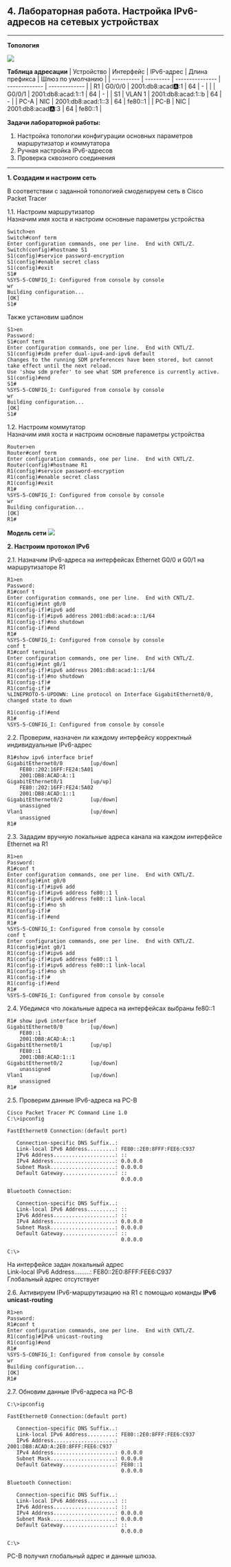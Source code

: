 ## 4. Лабораторная работа. Настройка IPv6-адресов на сетевых устройствах
____

**Топология**

![](Img-1.png)

**Таблица адресации**
| Устройство | Интерфейс | IPv6-адрес        | Длина префикса | Шлюз по умолчанию |
| ---------- | --------- | --------------- | ------------- | ------------- |
| R1         | G0/0/0    | 2001:db8:acad:a::1    | 64 | - |
|            | G0/0/1    | 2001:db8:acad:1::1    | 64 | - |
| S1         | VLAN 1    | 2001:db8:acad:1::b    | 64 | - |
| PC-A       | NIC       | 2001:db8:acad:1::3    | 64 | fe80::1 |
| PC-B       | NIC       | 2001:db8:acad:a::3    | 64 | fe80::1 |

**Задачи лабораторной работы:**
1. Настройка топологии конфигурации основных параметров маршрутизатор и коммутатора
2. Ручная настройка IPv6-адресов
3. Проверка сквозного соединения

___

**1. Создадим и настроим сеть**

В соответствии с заданной топологией смоделируем сеть в Cisco Packet Tracer

1.1. Настроим маршрутизатор\
Назначим имя хоста и настроим основные параметры устройства

```
Switch>en
Switch#conf term
Enter configuration commands, one per line.  End with CNTL/Z.
Switch(config)#hostname S1
S1(config)#service password-encryption
S1(config)#enable secret class
S1(config)#exit
S1#
%SYS-5-CONFIG_I: Configured from console by console
wr
Building configuration...
[OK]
S1#
```

Также установим шаблон
```
S1>en
Password: 
S1#conf term
Enter configuration commands, one per line.  End with CNTL/Z.
S1(config)#sdm prefer dual-ipv4-and-ipv6 default
Changes to the running SDM preferences have been stored, but cannot take effect until the next reload.
Use 'show sdm prefer' to see what SDM preference is currently active.
S1(config)#end
S1#
%SYS-5-CONFIG_I: Configured from console by console
wr
Building configuration...
[OK]
S1#
```

1.2. Настроим коммутатор\
Назначим имя хоста и настроим основные параметры устройства
```
Router>en
Router#conf term
Enter configuration commands, one per line.  End with CNTL/Z.
Router(config)#hostname R1
R1(config)#service password-encryption
R1(config)#enable secret class
R1(config)#exit
R1#
%SYS-5-CONFIG_I: Configured from console by console
wr
Building configuration...
[OK]
R1#
```
**Модель сети**
![](Img-2.png)

**2. Настроим протокол IPv6**

2.1. Назначим IPv6-адреса на интерфейсах Ethernet G0/0 и G0/1 на маршрутизаторе R1

```
R1>en
Password: 
R1#conf t
Enter configuration commands, one per line.  End with CNTL/Z.
R1(config)#int g0/0
R1(config-if)#ipv6 add
R1(config-if)#ipv6 address 2001:db8:acad:a::1/64
R1(config-if)#no shutdown 
R1(config-if)#end
R1#
%SYS-5-CONFIG_I: Configured from console by console
conf t
R1#conf terminal 
Enter configuration commands, one per line.  End with CNTL/Z.
R1(config)#int g0/1
R1(config-if)#ipv6 address 2001:db8:acad:1::1/64
R1(config-if)#no shutdown 
R1(config-if)#
R1(config-if)#
%LINEPROTO-5-UPDOWN: Line protocol on Interface GigabitEthernet0/0, changed state to down

R1(config-if)#end
R1#
%SYS-5-CONFIG_I: Configured from console by console
```
2.2. Проверим, назначен ли каждому интерфейсу корректный индивидуальные IPv6-адрес
```
R1#show ipv6 interface brief
GigabitEthernet0/0         [up/down]
    FE80::202:16FF:FE24:5A01
    2001:DB8:ACAD:A::1
GigabitEthernet0/1         [up/up]
    FE80::202:16FF:FE24:5A02
    2001:DB8:ACAD:1::1
GigabitEthernet0/2         [up/down]
    unassigned
Vlan1                      [up/down]
    unassigned
R1#
```
2.3. Зададим вручную локальные адреса канала на каждом интерфейсе Ethernet на R1
```
R1>en
Password: 
R1#conf t
Enter configuration commands, one per line.  End with CNTL/Z.	
R1(config)#int g0/0
R1(config-if)#ipv6 add
R1(config-if)#ipv6 address fe80::1 l
R1(config-if)#ipv6 address fe80::1 link-local 
R1(config-if)#no sh
R1(config-if)#
R1(config-if)#end
R1#
%SYS-5-CONFIG_I: Configured from console by console
conf t
Enter configuration commands, one per line.  End with CNTL/Z.
R1(config)#int g0/1
R1(config-if)#ipv6 add
R1(config-if)#ipv6 address fe80::1 l
R1(config-if)#ipv6 address fe80::1 link-local 
R1(config-if)#no sh
R1(config-if)#
R1(config-if)#end
R1#
%SYS-5-CONFIG_I: Configured from console by console
```
2.4. Убедимся что локальные адреса на интерфейсах выбраны fe80::1
```
R1# show ipv6 interface brief
GigabitEthernet0/0         [up/down]
    FE80::1
    2001:DB8:ACAD:A::1
GigabitEthernet0/1         [up/up]
    FE80::1
    2001:DB8:ACAD:1::1
GigabitEthernet0/2         [up/down]
    unassigned
Vlan1                      [up/down]
    unassigned
R1#
```
2.5. Проверим данные IPv6-адреса на PC-B
```
Cisco Packet Tracer PC Command Line 1.0
C:\>ipconfig

FastEthernet0 Connection:(default port)

   Connection-specific DNS Suffix..: 
   Link-local IPv6 Address.........: FE80::2E0:8FFF:FEE6:C937
   IPv6 Address....................: ::
   IPv4 Address....................: 0.0.0.0
   Subnet Mask.....................: 0.0.0.0
   Default Gateway.................: ::
                                     0.0.0.0

Bluetooth Connection:

   Connection-specific DNS Suffix..: 
   Link-local IPv6 Address.........: ::
   IPv6 Address....................: ::
   IPv4 Address....................: 0.0.0.0
   Subnet Mask.....................: 0.0.0.0
   Default Gateway.................: ::
                                     0.0.0.0

C:\>
```
На интерфейсе задан локальный адрес\
Link-local IPv6 Address.........: FE80::2E0:8FFF:FEE6:C937\
Глобальный адрес отсутствует

2.6. Активируем IPv6-маршрутизацию на R1 c помощью команды **IPv6 unicast-routing**
```
R1>en
Password: 
R1#conf t
Enter configuration commands, one per line.  End with CNTL/Z.
R1(config)#IPv6 unicast-routing
R1(config)#end
R1#
%SYS-5-CONFIG_I: Configured from console by console
wr
Building configuration...
[OK]
R1#
```
2.7. Обновим данные IPv6-адреса на PC-B
```
C:\>ipconfig

FastEthernet0 Connection:(default port)

   Connection-specific DNS Suffix..: 
   Link-local IPv6 Address.........: FE80::2E0:8FFF:FEE6:C937
   IPv6 Address....................: 2001:DB8:ACAD:A:2E0:8FFF:FEE6:C937
   IPv4 Address....................: 0.0.0.0
   Subnet Mask.....................: 0.0.0.0
   Default Gateway.................: FE80::1
                                     0.0.0.0

Bluetooth Connection:

   Connection-specific DNS Suffix..: 
   Link-local IPv6 Address.........: ::
   IPv6 Address....................: ::
   IPv4 Address....................: 0.0.0.0
   Subnet Mask.....................: 0.0.0.0
   Default Gateway.................: ::
                                     0.0.0.0

C:\>
```
PC-B получил глобальный адрес и данные шлюза.


